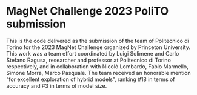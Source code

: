# MagNet Challenge 2023 PoliTO submission

This is the code delivered as the submission of the team of Politecnico di Torino for the 2023 MagNet Challenge organized by Princeton University. This work was a team effort coordinated by Luigi Solimene and Carlo Stefano Ragusa, researcher and professor at Politecnico di Torino respectively, and in collaboration with Nicolò Lombardo, Fabio Marmello, Simone Morra, Marco Pasquale. The team received an honorable mention “for excellent exploration of hybrid models”, ranking #18 in terms of accuracy and #3 in terms of model size.
